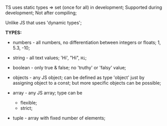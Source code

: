 TS uses static types => set (once for all) in development; Supported during development; Not after compiling;

Unlike JS that uses 'dynamic types';

**TYPES:**

+ numbers - all numbers, no differentiation between integers or floats; 1, 5.3, -10;

+ string - all text values; 'Hi', "Hi", `Hi`;

+ boolean - only true & false; no 'truthy' or 'falsy' value;

+ objects  - any JS object; can be defined as type 'object' just by assigning object to a const; but more specific objects can be possible;

+ array - any JS array; type can be 
    - flexible;
    - strict;

+ tuple - array with fixed number of elements;